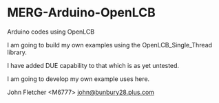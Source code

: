 # MERG-Arduino-OpenLCB
 Arduino codes using OpenLCB
 
 I am going to build my own examples using the OpenLCB_Single_Thread library.
 
 I have added DUE capability to that which is as yet untested.
 
 I am going to develop my own example uses here.
 
 John Fletcher \<M6777\> john@bunbury28.plus.com
 
 
